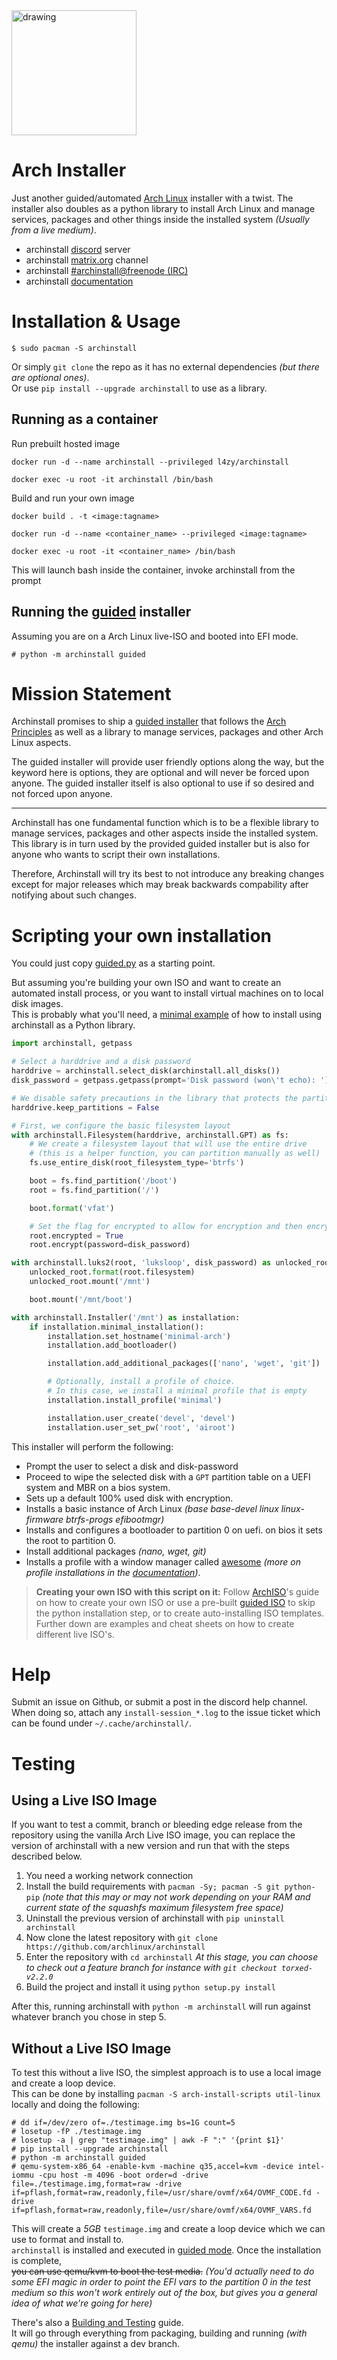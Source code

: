 <!-- <div align="center"> -->
<img src="https://github.com/archlinux/archinstall/raw/master/docs/logo.png" alt="drawing" width="200"/>

# Arch Installer

<!-- </div> -->

Just another guided/automated [Arch Linux](https://wiki.archlinux.org/index.php/Arch_Linux) installer with a twist.
The installer also doubles as a python library to install Arch Linux and manage services, packages and other things inside the installed system _(Usually from a live medium)_.

- archinstall [discord](https://discord.gg/cqXU88y) server
- archinstall [matrix.org](https://app.element.io/#/room/#archinstall:matrix.org) channel
- archinstall [#archinstall@freenode (IRC)](irc://#archinstall@FreeNode)
- archinstall [documentation](https://python-archinstall.readthedocs.io/en/latest/index.html)

# Installation & Usage

    $ sudo pacman -S archinstall

Or simply `git clone` the repo as it has no external dependencies _(but there are optional ones)_.<br>
Or use `pip install --upgrade archinstall` to use as a library.

## Running as a container

Run prebuilt hosted image

```
docker run -d --name archinstall --privileged l4zy/archinstall

docker exec -u root -it archinstall /bin/bash
```

Build and run your own image

```
docker build . -t <image:tagname>

docker run -d --name <container_name> --privileged <image:tagname>

docker exec -u root -it <container_name> /bin/bash
```

This will launch bash inside the container, invoke archinstall from the prompt

## Running the [guided](examples/guided.py) installer

Assuming you are on a Arch Linux live-ISO and booted into EFI mode.

    # python -m archinstall guided

# Mission Statement

Archinstall promises to ship a [guided installer](https://github.com/archlinux/archinstall/blob/master/examples/guided.py) that follows the [Arch Principles](https://wiki.archlinux.org/index.php/Arch_Linux#Principles) as well as a library to manage services, packages and other Arch Linux aspects.

The guided installer will provide user friendly options along the way, but the keyword here is options, they are optional and will never be forced upon anyone. The guided installer itself is also optional to use if so desired and not forced upon anyone.

---

Archinstall has one fundamental function which is to be a flexible library to manage services, packages and other aspects inside the installed system. This library is in turn used by the provided guided installer but is also for anyone who wants to script their own installations.

Therefore, Archinstall will try its best to not introduce any breaking changes except for major releases which may break backwards compability after notifying about such changes.

# Scripting your own installation

You could just copy [guided.py](examples/guided.py) as a starting point.

But assuming you're building your own ISO and want to create an automated install process, or you want to install virtual machines on to local disk images.<br>
This is probably what you'll need, a [minimal example](examples/minimal.py) of how to install using archinstall as a Python library.

```python
import archinstall, getpass

# Select a harddrive and a disk password
harddrive = archinstall.select_disk(archinstall.all_disks())
disk_password = getpass.getpass(prompt='Disk password (won\'t echo): ')

# We disable safety precautions in the library that protects the partitions
harddrive.keep_partitions = False

# First, we configure the basic filesystem layout
with archinstall.Filesystem(harddrive, archinstall.GPT) as fs:
    # We create a filesystem layout that will use the entire drive
    # (this is a helper function, you can partition manually as well)
    fs.use_entire_disk(root_filesystem_type='btrfs')

    boot = fs.find_partition('/boot')
    root = fs.find_partition('/')

    boot.format('vfat')

    # Set the flag for encrypted to allow for encryption and then encrypt
    root.encrypted = True
    root.encrypt(password=disk_password)

with archinstall.luks2(root, 'luksloop', disk_password) as unlocked_root:
    unlocked_root.format(root.filesystem)
    unlocked_root.mount('/mnt')

    boot.mount('/mnt/boot')

with archinstall.Installer('/mnt') as installation:
    if installation.minimal_installation():
        installation.set_hostname('minimal-arch')
        installation.add_bootloader()

        installation.add_additional_packages(['nano', 'wget', 'git'])

        # Optionally, install a profile of choice.
        # In this case, we install a minimal profile that is empty
        installation.install_profile('minimal')

        installation.user_create('devel', 'devel')
        installation.user_set_pw('root', 'airoot')

```

This installer will perform the following:

- Prompt the user to select a disk and disk-password
- Proceed to wipe the selected disk with a `GPT` partition table on a UEFI system and MBR on a bios system.
- Sets up a default 100% used disk with encryption.
- Installs a basic instance of Arch Linux _(base base-devel linux linux-firmware btrfs-progs efibootmgr)_
- Installs and configures a bootloader to partition 0 on uefi. on bios it sets the root to partition 0.
- Install additional packages _(nano, wget, git)_
- Installs a profile with a window manager called [awesome](https://github.com/archlinux/archinstall/blob/master/profiles/awesome.py) _(more on profile installations in the [documentation](https://python-archinstall.readthedocs.io/en/latest/archinstall/Profile.html))_.

> **Creating your own ISO with this script on it:** Follow [ArchISO](https://wiki.archlinux.org/index.php/archiso)'s guide on how to create your own ISO or use a pre-built [guided ISO](https://hvornum.se/archiso/) to skip the python installation step, or to create auto-installing ISO templates. Further down are examples and cheat sheets on how to create different live ISO's.

# Help

Submit an issue on Github, or submit a post in the discord help channel.<br>
When doing so, attach any `install-session_*.log` to the issue ticket which can be found under `~/.cache/archinstall/`.

# Testing

## Using a Live ISO Image

If you want to test a commit, branch or bleeding edge release from the repository using the vanilla Arch Live ISO image, you can replace the version of archinstall with a new version and run that with the steps described below.

1.  You need a working network connection
2.  Install the build requirements with `pacman -Sy; pacman -S git python-pip`
    _(note that this may or may not work depending on your RAM and current state of the squashfs maximum filesystem free space)_
3.  Uninstall the previous version of archinstall with `pip uninstall archinstall`
4.  Now clone the latest repository with `git clone https://github.com/archlinux/archinstall`
5.  Enter the repository with `cd archinstall`
    _At this stage, you can choose to check out a feature branch for instance with `git checkout torxed-v2.2.0`_
6.  Build the project and install it using `python setup.py install`

After this, running archinstall with `python -m archinstall` will run against whatever branch you chose in step 5.

## Without a Live ISO Image

To test this without a live ISO, the simplest approach is to use a local image and create a loop device.<br>
This can be done by installing `pacman -S arch-install-scripts util-linux` locally and doing the following:

    # dd if=/dev/zero of=./testimage.img bs=1G count=5
    # losetup -fP ./testimage.img
    # losetup -a | grep "testimage.img" | awk -F ":" '{print $1}'
    # pip install --upgrade archinstall
    # python -m archinstall guided
    # qemu-system-x86_64 -enable-kvm -machine q35,accel=kvm -device intel-iommu -cpu host -m 4096 -boot order=d -drive file=./testimage.img,format=raw -drive if=pflash,format=raw,readonly,file=/usr/share/ovmf/x64/OVMF_CODE.fd -drive if=pflash,format=raw,readonly,file=/usr/share/ovmf/x64/OVMF_VARS.fd

This will create a _5GB_ `testimage.img` and create a loop device which we can use to format and install to.<br>
`archinstall` is installed and executed in [guided mode](#docs-todo). Once the installation is complete,<br>
~~you can use qemu/kvm to boot the test media.~~ _(You'd actually need to do some EFI magic in order to point the EFI vars to the partition 0 in the test medium so this won't work entirely out of the box, but gives you a general idea of what we're going for here)_

There's also a [Building and Testing](https://github.com/archlinux/archinstall/wiki/Building-and-Testing) guide.<br>
It will go through everything from packaging, building and running _(with qemu)_ the installer against a dev branch.
